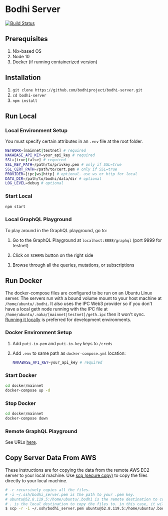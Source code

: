 # Bodhi Server

[![Build Status](https://travis-ci.org/bodhiproject/bodhi-server.svg?branch=master)](https://travis-ci.org/bodhiproject/bodhi-server)

## Prerequisites

1. Nix-based OS
2. Node 10
3. Docker (if running containerized version)

## Installation

1. `git clone https://github.com/bodhiproject/bodhi-server.git`
2. `cd bodhi-server`
3. `npm install`

## Run Local

### Local Environment Setup

You must specify certain attributes in an `.env` file at the root folder.

```bash
NETWORK=[mainnet|testnet] # required
NAKABASE_API_KEY=your_api_key # required
SSL=[true|false] # required
SSL_KEY_PATH=/path/to/privkey.pem # only if SSL=true
SSL_CERT_PATH=/path/to/cert.pem # only if SSL=true
PROVIDER=[ipc|ws|http] # optional. use ws or http for local
DATA_DIR=/path/to/bodhi/data/dir # optional
LOG_LEVEL=debug # optional
```

### Start Local

```bash
npm start
```

### Local GraphQL Playground

To play around in the GraphQL playground, go to:

1. Go to the GraphQL Playground at `localhost:8888/graphql` (port 9999 for testnet)

2. Click on `SCHEMA` button on the right side

3. Browse through all the queries, mutations, or subscriptions

## Run Docker

The docker-compose files are configured to be run on an Ubuntu Linux server. The servers run with a bound volume mount to your host machine at `/home/ubuntu/.bodhi`. It also uses the IPC Web3 provider so if you don't have a local geth node running with the IPC file at `/home/ubuntu/.naka/[mainnet|testnet]/geth.ipc` then it won't sync. [Running it locally](#run-locally) is preferred for development environments.

### Docker Environment Setup

1. Add `puti.io.pem` and `puti.io.key` keys to `/creds`
2. Add `.env` to same path as `docker-compose.yml` location:

    ```bash
    NAKABASE_API_KEY=your_api_key # required
    ```

### Start Docker

```bash
cd docker/mainnet
docker-compose up -d
```

### Stop Docker

```bash
cd docker/mainnet
docker-compose down
```

### Remote GraphQL Playground

See URLs [here](https://docs.nakachain.org/docs/bodhi-metadata/#graphql).

## Copy Server Data From AWS

These instructions are for copying the data from the remote AWS EC2 server to your local machine. Use [scp (secure copy)](https://haydenjames.io/linux-securely-copy-files-using-scp/) to copy the files directly to your local machine.

```bash
# -r recursively copies all the files.
# -i ~/.ssh/bodhi_server.pem is the path to your .pem key.
# ubuntu@52.8.119.5:/home/ubuntu/.bodhi is the remote destination to copy the files from.
# . is the local destination to copy the files to. in this case, it will copy it to your current dir.
$ scp -r -i ~/.ssh/bodhi_server.pem ubuntu@52.8.119.5:/home/ubuntu/.bodhi .
```
